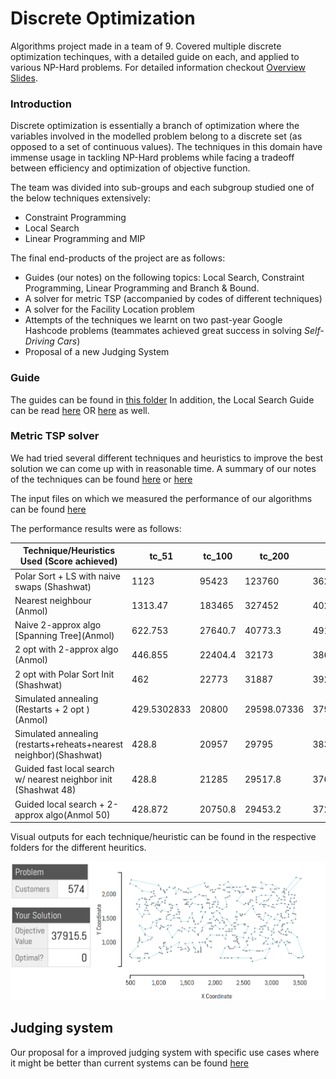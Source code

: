 # Discrete Optimization

Algorithms project made in a team of 9. Covered multiple discrete optimization techinques, with a detailed guide on each, and applied to various NP-Hard problems. For detailed information checkout [Overview Slides](Overview_Slides.pdf).


### Introduction
Discrete optimization is essentially a branch of optimization where the variables involved in the modelled problem belong to a discrete set (as opposed to a set of continuous values). The techniques in this domain have immense usage in tackling NP-Hard problems while facing a tradeoff between efficiency and optimization of objective function.

The team was divided into sub-groups and each subgroup studied one of the below techniques extensively:
- Constraint Programming
- Local Search
- Linear Programming and MIP

The final end-products of the project are as follows:
* Guides (our notes) on the following topics: Local Search, Constraint Programming, Linear Programming and Branch & Bound.
* A solver for metric TSP (accompanied by codes of different techniques)
* A solver for the Facility Location problem
* Attempts of the techniques we learnt on two past-year Google Hashcode problems (teammates achieved great success in solving *Self-Driving Cars*)
* Proposal of a new Judging System

### Guide
The guides can be found in [this folder](./guides)
In addition, the Local Search Guide can be read [here](https://www.notion.so/Local-Search-Guide-6ef1a2c826ca4f608e782c7c807509db) OR [here](Guide/Local_search/README.md) as well.

### Metric TSP solver
We had tried several different techniques and heuristics to improve the best solution we can come up with in reasonable time.
A summary of our notes of the techniques can be found [here](https://www.notion.so/TSP-Specific-heuristics-778c02063f1c4d37b067ed57aaf34454) or [here](TSP-solver/README.md)

The input files on which we measured the performance of our algorithms can be found [here](TSP-solver/data) 

The performance results were as follows:

| Technique/Heuristics Used (Score achieved)                        | tc\_51      | tc\_100 | tc\_200     | tc\_574     | tc\_1889    | tc\_33810 |
| ----------------------------------------------------------------- | ----------- | ------- | ----------- | ----------- | ----------- | --------- |
| Polar Sort + LS with naive swaps (Shashwat)                       | 1123        | 95423   | 123760      | 362576      | 7340497     | 5.22E+09  |
| Nearest neighbour (Anmol)                                         | 1313.47     | 183465  | 327452      | 40219.4     | 6601300     | 2.29E+08  |
| Naive 2-approx algo \[Spanning Tree\](Anmol)                      | 622.753     | 27640.7 | 40773.3     | 49176.1     | 444817      | 1.03E+08  |
| 2 opt with 2-approx algo (Anmol)                                  | 446.855     | 22404.4 | 32173       | 38695.7     | 333546      | 1.03E+08  |
| 2 opt with Polar Sort Init (Shashwat)                             | 462         | 22773   | 31887       | 39209       | 349972      | 9.68E+08  |
| Simulated annealing (Restarts + 2 opt ) (Anmol)                   | 429.5302833 | 20800   | 29598.07336 | 37915.47365 | 337185.9848 | 1.03E+08  |
| Simulated annealing (restarts+reheats+nearest neighbor)(Shashwat) | 428.8       | 20957   | 29795       | 38354       | 333440      | 8.04E+07  |
| Guided fast local search w/ nearest neighbor init (Shashwat 48)   | 428.8       | 21285   | 29517.8     | 37683.3     | 326523      | 6.97E+07  |
| Guided local search + 2-approx algo(Anmol 50)                     | 428.872     | 20750.8 | 29453.2     | 37286.8     | 331390      | \-        |

Visual outputs for each technique/heuristic can be found in the respective folders for the different heuritics.
<p align="center">
  <img src="./TSP-solver/anmol-codes/SA_outputs/SA_500.png">
</p>

## Judging system
Our proposal for a improved judging system with specific use cases where it might be better than current systems can be found [here](https://www.notion.so/Judging-System-61dfd9518f70436ba206c0fe087b94ee)
